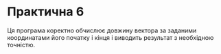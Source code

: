 # Практична 6 
Ця програма коректно обчислює довжину вектора за заданими координатами його початку і кінця і виводить результат з необхідною точністю.





